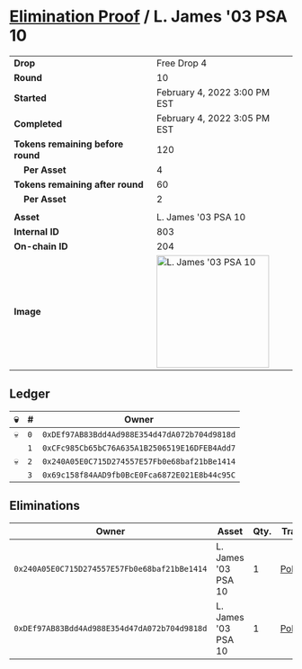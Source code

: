 # [Elimination Proof](./readme.md) / L. James &#039;03 PSA 10

|||
|---|---|
| **Drop** | Free Drop 4 |
| **Round** | 10 |
| **Started** | February 4, 2022 3:00 PM EST |
| **Completed** | February 4, 2022 3:05 PM EST |
| **Tokens remaining before round** | 120 |
| **&nbsp;&nbsp;&nbsp;&nbsp;Per Asset** | 4 |
| **Tokens remaining after round** | 60 |
| **&nbsp;&nbsp;&nbsp;&nbsp;Per Asset** | 2 |
| | |
| **Asset** | L. James &#039;03 PSA 10 |
| **Internal ID** | 803 |
| **On-chain ID** | 204 |
| **Image** | <img src="https://tcdn.blokpax.com/957181fa-d41f-4cd7-9c49-e6591bf1deeb/cc779bcd80c41ae34f761f813fbf517b3ae86f79f44c65b1b9c49aeea31f9db9.jpg" height="200" alt="L. James &#039;03 PSA 10" /> |

## Ledger

| 💀 | # | Owner |
| --- | --- | --- |
| 💀 | `0` | `0xDEf97AB83Bdd4Ad988E354d47dA072b704d9818d` |
|  | `1` | `0xCFc985Cb65bC76A635A1B2506519E16DFEB4Add7` |
| 💀 | `2` | `0x240A05E0C715D274557E57Fb0e68baf21bBe1414` |
|  | `3` | `0x69c158f84AAD9fb0BcE0Fca6872E021E8b44c95C` |


## Eliminations

| Owner | Asset | Qty. | Transaction |
| --- | --- | --- | --- |
| `0x240A05E0C715D274557E57Fb0e68baf21bBe1414` | L. James '03 PSA 10 | 1 | [Polygonscan](https://polygonscan.com/tx/0xc195f97d2f784f6b7cf62103338321b7253c8c2bf966277e70600cb4b6c2e0da) |
| `0xDEf97AB83Bdd4Ad988E354d47dA072b704d9818d` | L. James '03 PSA 10 | 1 | [Polygonscan](https://polygonscan.com/tx/0xc7368218a487dd33231f98d3cc2c965ddbb653fdaf3533ce1155b9adf865b683) |
